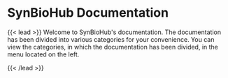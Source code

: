 # SynBioHub Documentation 

 {{< lead >}} Welcome to SynBioHub's documentation.
 The documentation has been divided into various categories for your convenience.
 You can view the categories, in which the documentation has been divided, in the menu located on the left.

{{< /lead >}}


